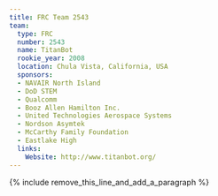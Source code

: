 ```yaml
---
title: FRC Team 2543
team:
  type: FRC
  number: 2543
  name: TitanBot
  rookie_year: 2008
  location: Chula Vista, California, USA
  sponsors:
  - NAVAIR North Island
  - DoD STEM
  - Qualcomm
  - Booz Allen Hamilton Inc.
  - United Technologies Aerospace Systems
  - Nordson Asymtek
  - McCarthy Family Foundation
  - Eastlake High
  links:
    Website: http://www.titanbot.org/
---
```


{% include remove_this_line_and_add_a_paragraph %}